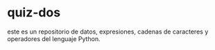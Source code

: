 # quiz-dos
este es un repositorio de datos, expresiones, cadenas de caracteres y operadores del lenguaje Python.
